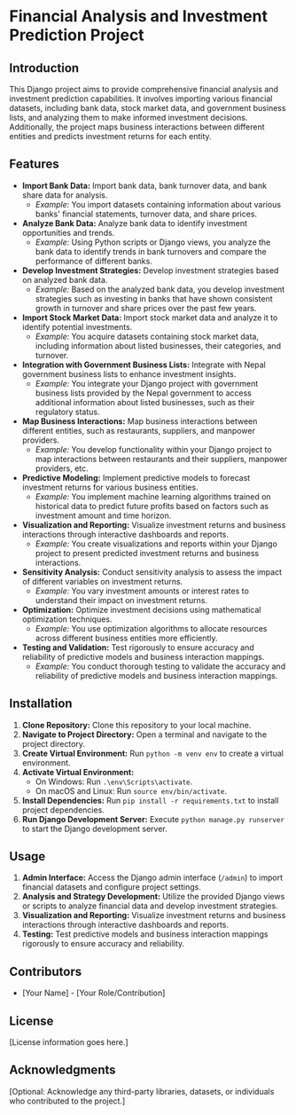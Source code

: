 # Financial Analysis and Investment Prediction Project

## Introduction
This Django project aims to provide comprehensive financial analysis and investment prediction capabilities. It involves importing various financial datasets, including bank data, stock market data, and government business lists, and analyzing them to make informed investment decisions. Additionally, the project maps business interactions between different entities and predicts investment returns for each entity.

## Features
- **Import Bank Data:** Import bank data, bank turnover data, and bank share data for analysis.
  - *Example:* You import datasets containing information about various banks' financial statements, turnover data, and share prices.
- **Analyze Bank Data:** Analyze bank data to identify investment opportunities and trends.
  - *Example:* Using Python scripts or Django views, you analyze the bank data to identify trends in bank turnovers and compare the performance of different banks.
- **Develop Investment Strategies:** Develop investment strategies based on analyzed bank data.
  - *Example:* Based on the analyzed bank data, you develop investment strategies such as investing in banks that have shown consistent growth in turnover and share prices over the past few years.
- **Import Stock Market Data:** Import stock market data and analyze it to identify potential investments.
  - *Example:* You acquire datasets containing stock market data, including information about listed businesses, their categories, and turnover.
- **Integration with Government Business Lists:** Integrate with Nepal government business lists to enhance investment insights.
  - *Example:* You integrate your Django project with government business lists provided by the Nepal government to access additional information about listed businesses, such as their regulatory status.
- **Map Business Interactions:** Map business interactions between different entities, such as restaurants, suppliers, and manpower providers.
  - *Example:* You develop functionality within your Django project to map interactions between restaurants and their suppliers, manpower providers, etc.
- **Predictive Modeling:** Implement predictive models to forecast investment returns for various business entities.
  - *Example:* You implement machine learning algorithms trained on historical data to predict future profits based on factors such as investment amount and time horizon.
- **Visualization and Reporting:** Visualize investment returns and business interactions through interactive dashboards and reports.
  - *Example:* You create visualizations and reports within your Django project to present predicted investment returns and business interactions.
- **Sensitivity Analysis:** Conduct sensitivity analysis to assess the impact of different variables on investment returns.
  - *Example:* You vary investment amounts or interest rates to understand their impact on investment returns.
- **Optimization:** Optimize investment decisions using mathematical optimization techniques.
  - *Example:* You use optimization algorithms to allocate resources across different business entities more efficiently.
- **Testing and Validation:** Test rigorously to ensure accuracy and reliability of predictive models and business interaction mappings.
  - *Example:* You conduct thorough testing to validate the accuracy and reliability of predictive models and business interaction mappings.

## Installation
1. **Clone Repository:** Clone this repository to your local machine.
2. **Navigate to Project Directory:** Open a terminal and navigate to the project directory.
3. **Create Virtual Environment:** Run `python -m venv env` to create a virtual environment.
4. **Activate Virtual Environment:**
   - On Windows: Run `.\env\Scripts\activate`.
   - On macOS and Linux: Run `source env/bin/activate`.
5. **Install Dependencies:** Run `pip install -r requirements.txt` to install project dependencies.
6. **Run Django Development Server:** Execute `python manage.py runserver` to start the Django development server.

## Usage
1. **Admin Interface:** Access the Django admin interface (`/admin`) to import financial datasets and configure project settings.
2. **Analysis and Strategy Development:** Utilize the provided Django views or scripts to analyze financial data and develop investment strategies.
3. **Visualization and Reporting:** Visualize investment returns and business interactions through interactive dashboards and reports.
4. **Testing:** Test predictive models and business interaction mappings rigorously to ensure accuracy and reliability.

## Contributors
- [Your Name] - [Your Role/Contribution]

## License
[License information goes here.]

## Acknowledgments
[Optional: Acknowledge any third-party libraries, datasets, or individuals who contributed to the project.]
